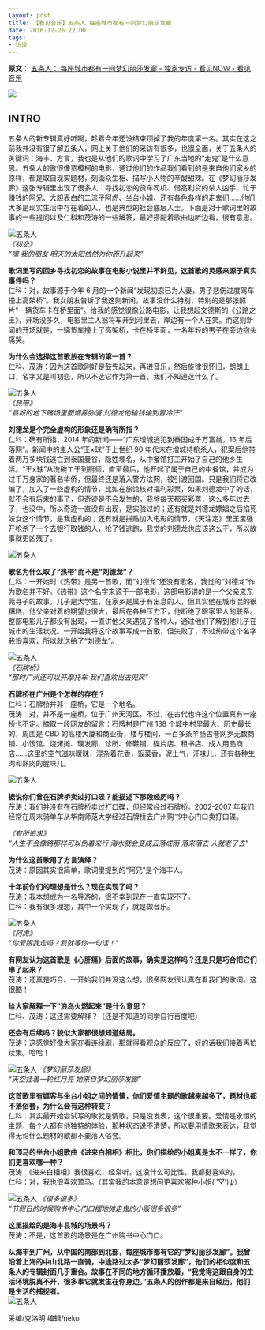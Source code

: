 ```yaml
---
layout: post
title: 【看见音乐】五条人 每座城市都有一间梦幻丽莎发廊
date: 2016-12-26 22:00
tags:
- 访谈
---
```


**原文**：
[五条人： 每座城市都有一间梦幻丽莎发廊 - 独家专访 - 看见NOW - 看见音乐](https://www.kanjianmusic.com/indier/interview/1342/)

![](https://img.kanjian.com/resize_640x0_90/group3/M00/19/40/wKhkGVhgm6iAOUh2AABaKtO4Ie88921730)


## INTRO

五条人的新专辑真好听啊，趁着今年还没结束顶掉了我的年度第一名。其实在这之前我并没有很了解五条人，网上关于他们的采访有很多，也很全面，关于五条人的关键词：海丰、方言，我也是从他们的歌词中学习了广东当地的“走鬼”是什么意思。五条人的歌很像贾樟柯的电影，通过他们的作品我们看到的是来自他们家乡的原样，都是取自现实题材，刻画众生相、描写小人物的辛酸甜辣。在《梦幻丽莎发廊》这张专辑里出现了很多人：寻找初恋的货车司机、借高利贷的杀人凶手、忙于赚钱的阿兄、大胆表白的二流子阿虎、坐台小姐、还有各色各样的走鬼们……他们大多是现实生活中存在着的人，也是典型的社会底层人士。下面是对于歌词里的故事的一些提问以及仁科和茂涛的一些解答，最好搭配着歌曲边听边看，很有意思。
  
![五条人](https://img.kanjian.com/group3/M00/19/40/wKhkGVhgl5yAOxJQAAOEjEfnmUc8228869)    
*《初恋》*    
*“嘿 我的朋友 明天的太阳依然为你而升起来”*

**歌词里写的回乡寻找初恋的故事在电影小说里并不鲜见，这首歌的灵感来源于真实事件吗？**    
仁科：对，故事源于今年 6 月的一个新闻“发现初恋已为人妻，男子悲伤过度驾车撞上高架桥”。我女朋友告诉了我这则新闻，故事没什么特别，特别的是那张照片“一辆货车卡在桥里面”。给我的感觉很像公路电影，让我想起文德斯的《公路之王》，开场没多久，电影里主人翁将车开到河里去，岸边有一个人在笑。而这则新闻的开场就是，一辆货车撞上了高架桥，卡在桥里面，一名年轻的男子在旁边抱头痛哭。

**为什么会选择这首歌放在专辑的第一首？**     
仁科、茂涛：因为这首歌刚好是鼓先起来，再进音乐，然后旋律很怀旧，朗朗上口，名字又是叫初恋，所以不选它作为第一首，我们不知道选什么了。

![五条人](https://img.kanjian.com/group3/M00/19/40/wKhkGVhgmCWATvgXAAB9nt9C2m43826704)    
*《热带》*    
*“县城的地下赌场里面烟雾弥漫 刘德龙他输钱输到冒冷汗”*

**刘德龙是个完全虚构的形象还是确有所指？**     
仁科：确有所指，2014 年的新闻——“广东增城逃犯到泰国成千万富翁，16 年后落网”。新闻中的主人公“王×球”于上世纪 90 年代末在增城持枪杀人，犯案后他带着两万多块钱逃亡到泰国曼谷，隐姓埋名，从中餐馆打工开始了自己的他乡生活。“王×球”从洗碗工干到厨师，直至最后，他开起了属于自己的中餐馆，并成为过千万身家的著名华侨，但最终还是落入警方法网，被引渡回国。只是我们将它改编了，加入了一些虚构的情节，比如在旅馆核对福利彩票，如果刘德龙中了的话，就不会有后来的事了，但奇迹是不会发生的，我爸每天都买彩票，这么多年过去了，也没中，所以奇迹一直没有出现，是实验过的；还有就是刘德龙嫖娼之后掐死妓女这个情节，是我虚构的；还有就是拼贴加入电影的情节，《天注定》里王宝强开枪杀了一个去银行取钱的人，抢了钱逃跑，我觉的刘德龙也应该这么干，所以故事就更凶残了。

![五条人](https://img.kanjian.com/group3/M00/1A/C6/wKhkCVhgmBOAZbIpAAM8TvevhcE8007268)

**歌名为什么取了“热带”而不是“刘德龙”？**      
仁科：一开始时《热带》是另一首歌，而“刘德龙”还没有歌名，我觉的“刘德龙”作为歌名并不好。《热带》这个名字来源于一部电影，这部电影讲的是一个父亲来东莞寻子的故事，儿子是大学生，在家乡是属于有出息的人，但其实他在城市混的很糟糕，他父亲对着的期望也很大，最后在各种压力下，他断绝了跟家里人的联系。整部电影儿子都没有出现，一直讲他父亲遇见了各种人，通过他们了解到他儿子在城市的生活状况。一开始我将这个故事写成一首歌，但失败了，不过热带这个名字我很喜欢，所以就送给了“刘德龙”。

![五条人](https://img.kanjian.com/group3/M00/19/40/wKhkGVhgmU2AadNWAACSm0kD5R43156932)    
*《石牌桥》*    
*“那时广州还可以开摩托车 我们喜欢出去兜风”*

**石牌桥在广州是个怎样的存在？**      
仁科：石牌桥并非一座桥，它是一个地名。    
茂涛：对，并不是一座桥，位于广州天河区。不过，在古代也许这个位置真有一座桥也不定。摘取一段网友的留言：石牌村是广州 138 个城中村里最大、历史最长的，周围是 CBD 的高楼大厦和商业街，楼与楼间，一百多条羊肠古巷网罗无数商铺、小饭馆、烧烤摊、理发廊、诊所、修鞋铺、碟片店、租书店、成人用品商店……这里的空气滋味暧昧，混杂着花香，饭菜香，泥土气，汗味儿，还有各种生肉和熟肉的腥味儿。

![五条人](https://img.kanjian.com/group3/M00/1A/C6/wKhkCVhgmLGAVBZRAAFKdU6GwbE6154162)

**据说你们曾在石牌桥卖过打口碟？能描述下那段经历吗？**     
茂涛：我们并没有在石牌桥卖过打口碟，但经常经过石牌桥。2002-2007 年我们经常在周末骑单车从华南师范大学经过石牌桥去广州购书中心门口卖打口碟。

*《有所追求》*    
*“人生不会像路那样可以倒着来行 海水就会变成云落成雨 落来落去 人就老了去”*

**为什么这首歌用了方言演绎？**      
茂涛：原因其实很简单，歌词里提到的“阿兄”是个海丰人。

**十年前你们的理想是什么？现在实现了吗？**      
茂涛：我本想成为一名导游的，很不幸到现在一直实现不了。    
仁科：我有很多理想，其中一个实现了，就是做音乐。

![五条人](https://img.kanjian.com/group3/M00/19/40/wKhkGVhgmkWAXLRhAAPKGEaGZHk4938084)    
*《阿虎》*     
*“你爱跟我走吗？我就等你一句话！”*

**有网友认为这首歌是《心肝痛》后面的故事，确实是这样吗？还是只是巧合把它们串了起来？**      
茂涛：还真是巧合。一开始我们并没这么想。很多网友很认真在看我们的歌词。这很酷！

**给大家解释一下“浪鸟火燃起来”是什么意思？**      
仁科、茂涛：这还需要解释？（还是不知道的同学自行百度吧）

**还会有后续吗？貌似大家都很想知道结局。**      
茂涛：这感觉好像大家在看连续剧，那就得看观众的反应了，好的话我们接着再拍续集。哈哈！

![五条人](https://img.kanjian.com/group3/M00/19/40/wKhkGVhgmqmAAIvFAAB428Jx2VE9186385)
*《梦幻丽莎发廊》*    
*“天空挂着一轮红月亮 她来自梦幻丽莎发廊”*

**这首歌里有嫖客与坐台小姐之间的情愫，你们爱情主题的歌越来越多了，题材也都不落俗套，为什么会有这种转变？**      
仁科：其实最开始尝试写的歌就是情歌，只是没发表，这个很重要。爱情是永恒的主题，每个人都有他独特的体验，那种状态说不清楚，所以要用情歌来表达，我觉得无论什么题材的歌都不要落入俗套。
  
**和顶马的坐台小姐歌曲《进来白相相》相比，你们描绘的小姐真是太不一样了，你们更喜欢哪一种？**      
茂涛：《进来白相相》我很喜欢，经常听。这没什么可比性，我都挺喜欢的。    
仁科：对，我也很喜欢顶马。（其实我的本意是想问更喜欢哪种小姐( ‵▽′)ψ）

![五条人](https://img.kanjian.com/group3/M00/1A/C6/wKhkCVhgmf6ASzbNAAAupG-vOu82919944)
*《很多很多》*    
*“节假日的时候购书中心门口摆地摊走鬼的小贩很多很多”*

**这里描绘的是海丰县城的场景吗？**      
茂涛：不是，这首歌的场景是在广州购书中心门口。

**从海丰到广州，从中国的南部到北部，每座城市都有它的“梦幻丽莎发廊”。我曾沿着上海的中山北路一直骑，中途路过太多“梦幻丽莎发廊”，他们的相似度和五条人的专辑封面几乎重合。故事在不同的地方循环播放着，“我觉得这跟自身的生活环境脱离不开，很多事它就发生在你身边。”五条人的创作都是来自经历，他们是生活的捕捉者。**  
![五条人](https://img.kanjian.com/group3/M00/1A/C6/wKhkCVhgmnyAPjsaAABsTOIii0U9999251)

采编/克洛明 编辑/neko
